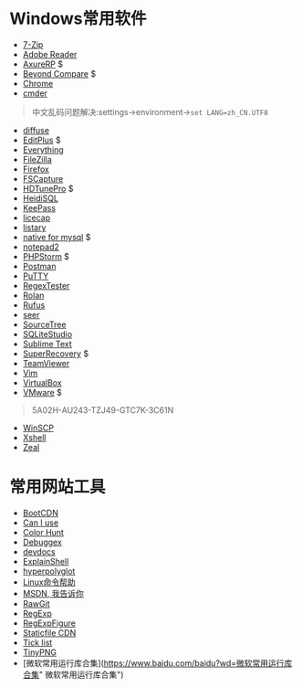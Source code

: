 Windows常用软件
===============

* [7-Zip](http://www.7-zip.org/)
* [Adobe Reader](https://acrobat.adobe.com/us/en/acrobat/pdf-reader.html)
* [AxureRP](https://www.axure.com/) $
* [Beyond Compare](http://www.scootersoftware.com/) $
* [Chrome](http://www.chrome.com/)
* [cmder](http://cmder.net/)
> 中文乱码问题解决:settings->environment->`set LANG=zh_CN.UTF8`
* [diffuse](https://sourceforge.net/projects/diffuse/)
* [EditPlus](https://www.editplus.com/) $
* [Everything](http://www.voidtools.com/)
* [FileZilla](https://filezilla-project.org/)
* [Firefox](http://www.firefox.com.cn/)
* [FSCapture](http://www.fscapture.com/)
* [HDTunePro](http://www.hdtune.com/) $
* [HeidiSQL](https://www.heidisql.com/)
* [KeePass](http://keepass.info/)
* [licecap](http://www.cockos.com/licecap/)
* [listary](http://www.listary.com/)
* [native for mysql](https://www.navicat.com/) $
* [notepad2](http://notepad2.com/)
* [PHPStorm](https://www.jetbrains.com/phpstorm/) $
* [Postman](https://www.getpostman.com/)
* [PuTTY](http://www.putty.org/)
* [RegexTester](http://www.regextester.com/)
* [Rolan](https://www.irolan.com/ "轻量级启动器")
* [Rufus](http://rufus.akeo.ie/ "支持各种系统的U盘制作工具")
* [seer](http://www.1218.io/)
* [SourceTree](https://www.sourcetreeapp.com/)
* [SQLiteStudio](https://sqlitestudio.pl)
* [Sublime Text](http://www.sublimetext.com/)
* [SuperRecovery](http://www.cjhf.net/) $
* [TeamViewer](https://www.teamviewer.com/)
* [Vim](http://www.vim.org/)
* [VirtualBox](https://www.virtualbox.org/)
* [VMware](https://download3.vmware.com/software/wkst/file/VMware-workstation-full-12.5.6-5528349.exe) $
> 5A02H-AU243-TZJ49-GTC7K-3C61N
* [WinSCP](https://winscp.net)
* [Xshell](http://www.netsarang.com/xshell.html)
* [Zeal](https://zealdocs.org/)


常用网站工具
===============

* [BootCDN](http://www.bootcdn.cn/ "CDN")
* [Can I use](http://caniuse.com "前端兼容性查看")
* [Color Hunt](http://www.colorhunt.co/ "网站配色")
* [Debuggex](https://www.debuggex.com/ "正则测试+图形显示")
* [devdocs](http://devdocs.io/ "各种在线文档")
* [ExplainShell](http://www.explainshell.com/ "图形显示Linux命令")
* [hyperpolyglot](http://hyperpolyglot.org/ "各种语言，工具的对比")
* [Linux命令帮助](https://jaywcjlove.github.io/linux-command/ "Linux命令帮助")
* [MSDN, 我告诉你](http://www.itellyou.cn/ "各种原版Windows系统, 软件")
* [RawGit](http://rawgit.com/ "转换github文件的header，让其可以解析（不能用于生产环境）")
* [RegExp](https://regex101.com/ "正则测试")
* [RegExpFigure](https://regexper.com/ "正则图形显示")
* [Staticfile CDN](http://www.staticfile.org/ "CDN")
* [Tick list](https://www.dida365.com "滴答清单")
* [TinyPNG](https://tinypng.com/ "png,jpg图片压缩")
* [微软常用运行库合集](https://www.baidu.com/baidu?wd=微软常用运行库合集" 微软常用运行库合集")
